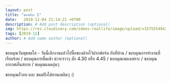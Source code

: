 ```yaml
---
layout: post
title: "ของฝาก 1"
date:   2019-12-04 21:14:21 +0700
description: # Add post description (optional)
img: https://res.cloudinary.com/sdees-reallife/image/upload/v1575554942/IMG_9861.jpg # Add image post (optional)
tags: [2019-12]
author: # Add name author (optional)
---
```

ขอบคุณวันพุธสดใส - วันนี้เลิกงานแล้วไปซื้อของฝากไว้ฝากฟอร์ด กับที่บ้าน / ขอบคุณการทำงานที่เรียบร้อย / ขอบคุณการตื่นเช้า น่าจะราวๆ สัก 4.30 หรือ 4.45 / ขอบคุณเพลงเพราะ / ขอบคุณอากาศเย็นสบาย / ขบคุณแดดอุ่นๆ

<i class="fa fa-child" style="color:plum"></i>

ขอบคุณถั่วอบ และ ขนมปังได้ทานเพลินๆ :)
